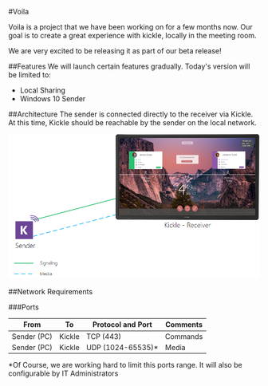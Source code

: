 <!--
    Page : Beta/Boila
    Author : Alexis CONIA
    Latest Update : 19/03/2018
    Confidential : No
	Partner : No
	Public : Yes
    Version : 1.0
-->

#Voila

Voila is a project that we have been working on for a few months now. 
Our goal is to create a great experience with kickle, locally in the meeting room.

We are very excited to be releasing it as part of our beta release!

##Features
We will launch certain features gradually. Today's version will be limited to: 

* Local Sharing
* Windows 10 Sender

##Architecture
The sender is connected directly to the receiver via Kickle. At this time, Kickle should be reachable by the sender on the local network.

![Voila](../img/VOILA.png)

##Network Requirements

###Ports

|From   |To   | Protocol and Port   |Comments   |
|---|---|---|---|
| Sender (PC)   | Kickle  | TCP (443)  | Commands   |
| Sender (PC)   | Kickle  | UDP (1024-65535)* | Media |

*Of Course, we are working hard to limit this ports range. It will also be configurable by IT Administrators

